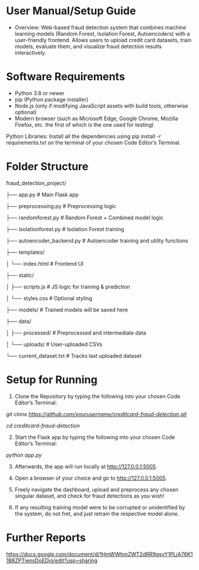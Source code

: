 # User Manual/Setup Guide
- Overview: Web-based fraud detection system that combines machine learning models (Random Forest, Isolation Forest, Autoencoders) with a user-friendly frontend. Allows users to upload credit card datasets, train models, evaluate them, and visualize fraud detection results interactively.

# Software Requirements
- Python 3.8 or newer
- pip (Python package installer)
- Node.js (only if modifying JavaScript assets with build tools, otherwise optional)
- Modern browser (such as Microsoft Edge, Google Chrome, Mozilla Firefox, etc. the first of which is the one used for testing)

Python Libraries: Install all the dependencies using pip install -r requirements.txt on the terminal of your chosen Code Editor’s Terminal.

# Folder Structure
fraud_detection_project/

├── app.py                   # Main Flask app

├── preprocessing.py         # Preprocessing logic

├── randomforest.py          # Random Forest + Combined model logic

├── isolationforest.py       # Isolation Forest training

├── autoencoder_backend.py   # Autoencoder training and utility functions

├── templates/

│   └── index.html           # Frontend UI

├── static/

│   ├── scripts.js           # JS logic for training & prediction

│   └── styles.css           # Optional styling

├── models/                  # Trained models will be saved here

├── data/

│   ├── processed/           # Preprocessed and intermediate data

│   └── uploads/             # User-uploaded CSVs

└── current_dataset.txt      # Tracks last uploaded dataset

# Setup for Running
1. Clone the Repository by typing the following into your chosen Code Editor’s Terminal:

*git clone https://github.com/yourusername/creditcard-fraud-detection.git*

*cd creditcard-fraud-detection*

2. Start the Flask app by typing the following into your chosen Code Editor’s Terminal: 

*python app.py*

3. Afterwards, the app will run locally at http://127.0.0.1:5005. 

4. Open a browser of your choice and go to http://127.0.0.1:5005.

5. Freely navigate the dashboard, upload and preprocess any chosen singular dataset, and check for fraud detections as you wish!

6. If any resulting training model were to be corrupted or unidentified by the system, do not fret, and just retrain the respective model alone.

# Further Reports
https://docs.google.com/document/d/1HmWWhmZWT2dRR9gsvY1PLjA76K11B8ZPTiensDoEDig/edit?usp=sharing
